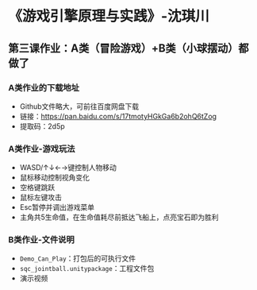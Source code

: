 # 《游戏引擎原理与实践》-沈琪川
## 第三课作业：A类（冒险游戏）+B类（小球摆动）都做了
### A类作业的下载地址
* Github文件略大，可前往百度网盘下载
* 链接：https://pan.baidu.com/s/17tmotyHGkGa6b2ohQ6tZog 
* 提取码：2d5p 
### A类作业-游戏玩法
* WASD/↑↓←→键控制人物移动
* 鼠标移动控制视角变化
* 空格键跳跃
* 鼠标左键攻击
* Esc暂停并调出游戏菜单
* 主角共5生命值，在生命值耗尽前抵达飞船上，点亮宝石即为胜利
### B类作业-文件说明
* `Demo_Can_Play`：打包后的可执行文件
* `sqc_jointball.unitypackage`：工程文件包
* 演示视频
